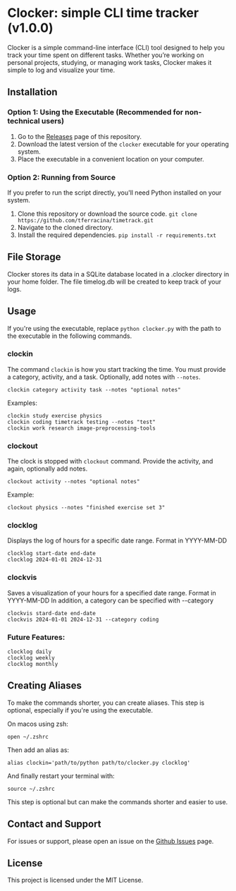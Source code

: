 # Clocker: simple CLI time tracker (v1.0.0)

Clocker is a simple command-line interface (CLI) tool designed to help you track your time spent on different tasks. Whether you’re working on personal projects, studying, or managing work tasks, Clocker makes it simple to log and visualize your time.

## Installation

### Option 1: Using the Executable (Recommended for non-technical users)

1. Go to the [Releases](https://github.com/tferracina/timetrack/releases) page of this repository.
2. Download the latest version of the `clocker` executable for your operating system.
3. Place the executable in a convenient location on your computer.

### Option 2: Running from Source

If you prefer to run the script directly, you'll need Python installed on your system.

1. Clone this repository or download the source code.
    `git clone https://github.com/tferracina/timetrack.git`
2. Navigate to the cloned directory.
3. Install the required dependencies.
    `pip install -r requirements.txt`


## File Storage

Clocker stores its data in a SQLite database located in a .clocker directory in your home folder. The file timelog.db will be created to keep track of your logs.


## Usage

If you're using the executable, replace `python clocker.py` with the path to the executable in the following commands.

### clockin

The command `clockin` is how you start tracking the time. You must provide a category, activity, and a task. Optionally, add notes with `--notes`.
```
clockin category activity task --notes "optional notes"
```
Examples:
```
clockin study exercise physics
clockin coding timetrack testing --notes "test"
clockin work research image-preprocessing-tools
```

### clockout

The clock is stopped with `clockout` command. Provide the activity, and again, optionally add notes.
```
clockout activity --notes "optional notes"
```
Example:
```
clockout physics --notes "finished exercise set 3"
```

### clocklog

Displays the log of hours for a specific date range. Format in YYYY-MM-DD
```
clocklog start-date end-date
clocklog 2024-01-01 2024-12-31
```

### clockvis

Saves a visualization of your hours for a specified date range. Format in YYYY-MM-DD
In addition, a category can be specified with --category
```
clockvis stard-date end-date
clockvis 2024-01-01 2024-12-31 --category coding
```


### Future Features:
```
clocklog daily
clocklog weekly
clocklog monthly
```


## Creating Aliases

To make the commands shorter, you can create aliases. This step is optional, especially if you're using the executable.

On macos using zsh:
```
open ~/.zshrc
```
Then add an alias as:
```
alias clockin='path/to/python path/to/clocker.py clocklog'
```
And finally restart your terminal with:
```
source ~/.zshrc
```

This step is optional but can make the commands shorter and easier to use.

## Contact and Support

For issues or support, please open an issue on the [Github Issues](https://github.com/tferracina/timetrack/issues) page.

## License

This project is licensed under the MIT License.
